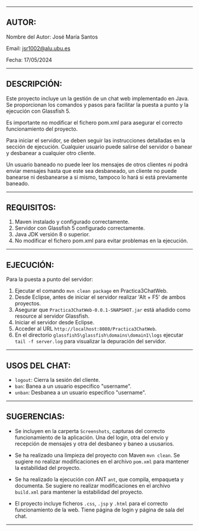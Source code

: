 --------------------------------------------------------------------------------
AUTOR:
--------------------------------------------------------------------------------

Nombre del Autor: José María Santos

Email: jsr1002@alu.ubu.es

Fecha: 17/05/2024

--------------------------------------------------------------------------------
DESCRIPCIÓN:
--------------------------------------------------------------------------------

Este proyecto incluye un la gestión de un chat web implementado en Java.
Se proporcionan los comandos y pasos para facilitar la puesta a punto
y la ejecución con Glassfish 5.

Es importante no modificar el fichero pom.xml para
asegurar el correcto funcionamiento del proyecto.

Para iniciar el servidor, se deben seguir las instrucciones
detalladas en la sección de ejecución. Cualquier usuario puede salirse del servidor
o banear y desbanear a cualquier otro cliente.

Un usuario baneado no puede leer los mensajes de otros clientes
ni podrá enviar mensajes hasta que este sea desbaneado,
un cliente no puede banearse ni desbanearse a si mismo, tampoco
lo hará si está previamente baneado.

--------------------------------------------------------------------------------
REQUISITOS:
--------------------------------------------------------------------------------

1. Maven instalado y configurado correctamente.
2. Servidor con Glassfish 5 configurado correctamente.
2. Java JDK versión 8 o superior.
3. No modificar el fichero pom.xml para evitar problemas en la ejecución.

--------------------------------------------------------------------------------
EJECUCIÓN:
--------------------------------------------------------------------------------
Para la puesta a punto del servidor:

1. Ejecutar el comando `mvn clean package` en Practica3ChatWeb.
2. Desde Eclipse, antes de iniciar el servidor realizar 'Alt + F5' de ambos proyectos.
3. Asegurar que `Practica3ChatWeb-0.0.1-SNAPSHOT.jar` está añadido como resource al servidor Glassfish.
4. Iniciar el servidor desde Eclipse.
5. Acceder al URL `http://localhost:8080/Practica3ChatWeb`.
6. En el directorio `glassfish5\glassfish\domains\domain1\logs` ejecutar `tail -f server.log` para visualizar la depuración del servidor.

--------------------------------------------------------------------------------
USOS DEL CHAT:
--------------------------------------------------------------------------------

- `logout`: Cierra la sesión del cliente.
- `ban`: Banea a un usuario especifico "username".
- `unban`: Desbanea a un usuario especifico "username".

--------------------------------------------------------------------------------
SUGERENCIAS:
--------------------------------------------------------------------------------
- Se incluyen en la carperta `Screenshots`, capturas del correcto funcionamiento de la aplicación.
Una del login, otra del envío y recepción de mensajes y otra del desbaneo y baneo a ususarios.

- Se ha realizado una limpieza del proyecto con Maven `mvn clean`.
Se sugiere no realizar modificaciones en el archivo `pom.xml` para mantener la estabilidad del proyecto.

- Se ha realizado la ejecución con ANT `ant`, que compila, empaqueta y documenta.
Se sugiere no realizar modificaciones en el archivo `build.xml` para mantener la estabilidad del proyecto.

- El proyecto incluye ficheros `.css`, `.jsp` y `.html` para el correcto funcionamiento de la web.
Tiene página de login y página de sala del chat.

--------------------------------------------------------------------------------
